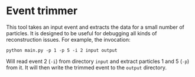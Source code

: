 # Event trimmer

This tool takes an input event and extracts the data for a small number of particles. It is designed to be useful for debugging all kinds of reconstruction issues. For example, the invocation:

```
python main.py -p 1 -p 5 -i 2 input output
```

Will read event 2 (`-i`) from directory `input` and extract particles 1 and 5 (`-p`) from it. It will then write the trimmed event to the `output` directory.
